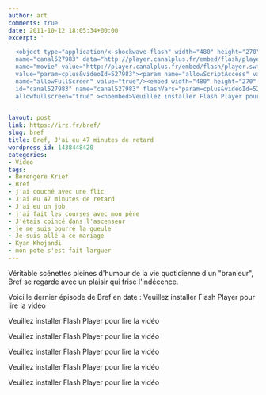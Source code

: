 ```yaml
---
author: art
comments: true
date: 2011-10-12 18:05:34+00:00
excerpt: '

  <object type="application/x-shockwave-flash" width="480" height="270" id="canal527983"
  name="canal527983" data="http://player.canalplus.fr/embed/flash/player.swf"><param
  name="movie" value="http://player.canalplus.fr/embed/flash/player.swf"><param name="flashvars"
  value="param=cplus&videoId=527983"><param name="allowScriptAccess" value="always"/><param
  name="allowFullScreen" value="true"/><embed width="480" height="270" src="http://player.canalplus.fr/embed/flash/player.swf"
  id="canal527983" name="canal527983" flashVars="param=cplus&videoId=527983" allowscriptaccess="always"
  allowfullscreen="true" ><noembed>Veuillez installer Flash Player pour lire la vidéo</noembed></embed></object>

  '
layout: post
link: https://irz.fr/bref/
slug: bref
title: Bref, J'ai eu 47 minutes de retard
wordpress_id: 1438448420
categories:
- Video
tags:
- Bérengère Krief
- Bref
- j'ai couché avec une flic
- J'ai eu 47 minutes de retard
- J'ai eu un job
- j'ai fait les courses avec mon père
- J'étais coincé dans l'ascenseur
- je me suis bourré la gueule
- Je suis allé à ce mariage
- Kyan Khojandi
- mon pote s'est fait larguer
---
```


Véritable scénettes pleines d'humour de la vie quotidienne d'un "branleur", Bref se regarde avec un plaisir qui frise l'indécence.

Voici le dernier épisode de Bref en date :
Veuillez installer Flash Player pour lire la vidéo

Veuillez installer Flash Player pour lire la vidéo

Veuillez installer Flash Player pour lire la vidéo

Veuillez installer Flash Player pour lire la vidéo


Veuillez installer Flash Player pour lire la vidéo

Veuillez installer Flash Player pour lire la vidéo
